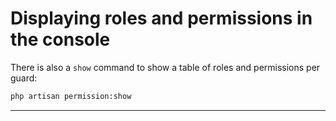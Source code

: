 # Displaying roles and permissions in the console

There is also a `show` command to show a table of roles and permissions per guard:

```bash
php artisan permission:show
```

---
